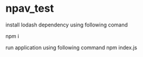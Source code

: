# npav_test

install lodash dependency using following comand

npm i 

run application using following command
npm index.js
